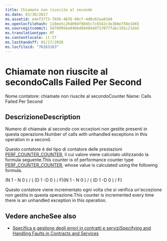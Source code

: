 ```yaml
---
title: Chiamate non riuscite al secondo
ms.date: 03/30/2017
ms.assetid: e4ef3773-f650-4876-99cf-4d0c02aa03d4
ms.openlocfilehash: 110ee5c264094f80d5c7c6542c3e388e758e1665
ms.sourcegitcommit: 5d769956a04b6d68484dd717077fabc191c21da5
ms.translationtype: MT
ms.contentlocale: it-IT
ms.lasthandoff: 01/17/2020
ms.locfileid: "76163163"
---
```

# <a name="calls-failed-per-second"></a><span data-ttu-id="58801-102">Chiamate non riuscite al secondo</span><span class="sxs-lookup"><span data-stu-id="58801-102">Calls Failed Per Second</span></span>
<span data-ttu-id="58801-103">Nome contatore: chiamate non riuscite al secondo</span><span class="sxs-lookup"><span data-stu-id="58801-103">Counter Name: Calls Failed Per Second</span></span>  
  
## <a name="description"></a><span data-ttu-id="58801-104">Descrizione</span><span class="sxs-lookup"><span data-stu-id="58801-104">Description</span></span>  
 <span data-ttu-id="58801-105">Numero di chiamate al secondo con eccezioni non gestite presenti in questa operazione.</span><span class="sxs-lookup"><span data-stu-id="58801-105">Number of calls with unhandled exceptions in this operation in a second.</span></span>  
  
 <span data-ttu-id="58801-106">Questo contatore è del tipo di contatore delle prestazioni [PERF_COUNTER_COUNTER](https://docs.microsoft.com/previous-versions/windows/it-pro/windows-server-2003/cc740048(v=ws.10)), il cui valore viene calcolato utilizzando la formula seguente.</span><span class="sxs-lookup"><span data-stu-id="58801-106">This counter is of performance counter type [PERF_COUNTER_COUNTER](https://docs.microsoft.com/previous-versions/windows/it-pro/windows-server-2003/cc740048(v=ws.10)), whose value is calculated using the following formula.</span></span>  
  
 <span data-ttu-id="58801-107">(N 1 - N 0 ) / ( (D 1 -D 0 ) / F)</span><span class="sxs-lookup"><span data-stu-id="58801-107">(N 1 - N 0 ) / ( (D 1 -D 0 ) / F)</span></span>  
  
 <span data-ttu-id="58801-108">Questo contatore viene incrementato ogni volta che si verifica un'eccezione non gestita in questa operazione.</span><span class="sxs-lookup"><span data-stu-id="58801-108">This counter is incremented every time there is an unhandled exception in this operation.</span></span>  
  
## <a name="see-also"></a><span data-ttu-id="58801-109">Vedere anche</span><span class="sxs-lookup"><span data-stu-id="58801-109">See also</span></span>

- [<span data-ttu-id="58801-110">Specifica e gestione degli errori in contratti e servizi</span><span class="sxs-lookup"><span data-stu-id="58801-110">Specifying and Handling Faults in Contracts and Services</span></span>](../../specifying-and-handling-faults-in-contracts-and-services.md)
